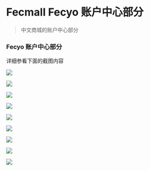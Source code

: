 Fecmall Fecyo 账户中心部分
==========

> 中文商城的账户中心部分


### Fecyo 账户中心部分

详细参看下面的截图内容

![](images/fecyo41.png)

![](images/fecyo42.png)

![](images/fecyo43.png)

![](images/fecyo44.png)

![](images/fecyo45.png)

![](images/fecyo46.png)

![](images/fecyo47.png)

![](images/fecyo48.png)

![](images/fecyo49.png)























